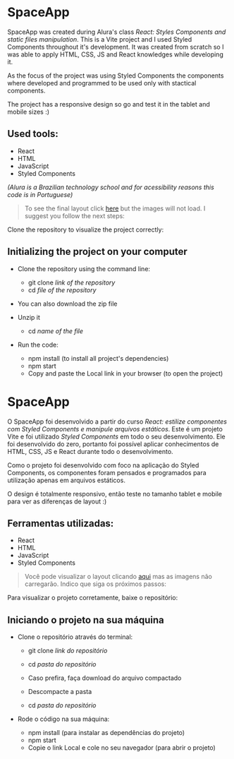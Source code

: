 # SpaceApp

SpaceApp was created during Alura's class *React: Styles Components and static files manipulation*. This is a Vite project and I used Styled Components throughout it's development. It was created from scratch so I was able to apply HTML, CSS, JS and React knowledges while developing it.

As the focus of the project was using Styled Components the components where developed and programmed to be used only with stactical components.

The project has a responsive design so go and test it in the tablet and mobile sizes :)

## Used tools:

* React
* HTML
* JavaScript
* Styled Components

*(Alura is a Brazilian technology school and for acessibility reasons this code is in Portuguese)*

> To see the final layout click [here](https://space-app-teal.vercel.app/) but the images will not load. I suggest you follow the next steps:

Clone the repository to visualize the project correctly:

## Initializing the project on your computer

- Clone the repository using the command line:
    - git clone *link of the repository*
    - cd *file of the repository*
 
- You can also download the zip file
- Unzip it
    - cd *name of the file*
 
- Run the code:
    - npm install (to install all project's dependencies)
    - npm start
    - Copy and paste the Local link in your browser (to open the project)

#

# SpaceApp

O SpaceApp foi desenvolvido a partir do curso *React: estilize componentes com Styled Components e manipule arquivos estáticos*. Este é um projeto Vite e foi utilizado *Styled Components* em todo o seu desenvolvimento. Ele foi desenvolvido do zero, portanto foi possível aplicar conhecimentos de HTML, CSS, JS e React durante todo o desenvolvimento. 

Como o projeto foi desenvolvido com foco na aplicação do Styled Components, os componentes foram pensados e programados para utilização apenas em arquivos estáticos.

O design é totalmente responsivo, então teste no tamanho tablet e mobile para ver as diferenças de layout :)

## Ferramentas utilizadas:

* React
* HTML
* JavaScript
* Styled Components

> Você pode visualizar o layout clicando [aqui](https://space-app-teal.vercel.app/) mas as imagens não carregarão. Indico que siga os próximos passos:

Para visualizar o projeto corretamente, baixe o repositório:

## Iniciando o projeto na sua máquina

- Clone o repositório através do terminal:
    - git clone *link do repositório*
    - cd *pasta do repositório*
 
    - Caso prefira, faça download do arquivo compactado
    - Descompacte a pasta
    - cd *pasta do repositório*
 
- Rode o código na sua máquina:
    - npm install (para instalar as dependências do projeto)
    - npm start 
    - Copie o link Local e cole no seu navegador (para abrir o projeto)
